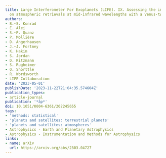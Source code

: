 ```yaml
---
title: Large Interferometer For Exoplanets (LIFE). IX. Assessing the impact of clouds
  on atmospheric retrievals at mid-infrared wavelengths with a Venus-twin exoplanet
authors:
- B.~S. Konrad
- E. Alei
- S.~P. Quanz
- P. Mollière
- D. Angerhausen
- J.~J. Fortney
- K. Hakim
- S. Jordan
- D. Kitzmann
- S. Rugheimer
- O. Shorttle
- R. Wordsworth
- LIFE Collaboration
date: '2023-05-01'
publishDate: '2023-11-22T21:04:35.574604Z'
publication_types:
- article-journal
publication: '*åp*'
doi: 10.1051/0004-6361/202245655
tags:
- 'methods: statistical'
- 'planets and satellites: terrestrial planets'
- 'planets and satellites: atmospheres'
- Astrophysics - Earth and Planetary Astrophysics
- Astrophysics - Instrumentation and Methods for Astrophysics
links:
- name: arXiv
  url: https://arxiv.org/abs/2303.04727
---
```

